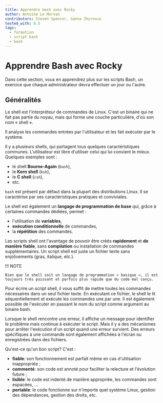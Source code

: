 ```yaml
---
title: Apprendre bash avec Rocky
author: Antoine Le Morvan
contributors: Steven Spencer, Ganna Zhyrnova
tested_with: 8.5
tags:
  - formation
  - script bash
  - bash
---
```


# Apprendre Bash avec Rocky

Dans cette section, vous en apprendrez plus sur les scripts Bash, un exercice que chaque administrateur devra effectuer un jour ou l'autre.

## Généralités

Le shell est l'interpréteur de commandes de Linux. C'est un binaire qui ne fait pas partie du noyau, mais qui forme une couche particulière, d'où son nom « shell ».

Il analyse les commandes entrées par l'utilisateur et les fait exécuter par le système.

Il y a plusieurs shells, qui partagent tous quelques caractéristiques communes. L'utilisateur est libre d'utiliser celui qui lui convient le mieux. Quelques exemples sont :

* le shell **Bourne-Again** (`bash`),
* le **Korn shell** (`ksh`),
* le **C shell** (`csh`),
* etc.

`bash` est présent par défaut dans la plupart des distributions Linux. Il se caractérise par ses caractéristiques pratiques et conviviales.

Le shell est également un **langage de programmation de base** qui, grâce à certaines commandes dédiées, permet :

* l'utilisation de **variables**,
* **exécution conditionnelle** de commandes,
* la **répétition** des commandes.

Les scripts shell ont l'avantage de pouvoir être créés **rapidement** et **de manière fiable**, sans **compilation** ou installation de commandes supplémentaires. Un script shell est juste un fichier texte sans enjolivements (gras, italique, etc.).

!!! NOTE

    Bien que le shell soit un langage de programmation « basique », il est toujours très puissant et parfois plus rapide que du code mal conçu.

Pour écrire un script shell, il vous suffit de mettre toutes les commandes nécessaires dans un seul fichier texte. En exécutant ce fichier, le shell le lit séquentiellement et exécute les commandes une par une. Il est également possible de l'exécuter en passant le nom du script comme argument au binaire bash.

Lorsque le shell rencontre une erreur, il affiche un message pour identifier le problème mais continue à exécuter le script. Mais il y a des mécanismes pour arrêter l'exécution d'un script quand une erreur survient. Des erreurs spécifiques à une commande sont également affichées à l'écran ou enregistrées dans des fichiers.

Qu'est-ce qu'un bon script? C'est :

* **fiable**: son fonctionnement est parfait même en cas d'utilisation inappropriée ;
* **commenté**: son code est annoté pour faciliter la relecture et l'évolution future ;
* **lisible**: le code est indenté de manière appropriée, les commandes sont espacées, ...
* **portable**: le code fonctionne sur n'importe quel système Linux, gestion des dépendances, gestion des droits, etc.
